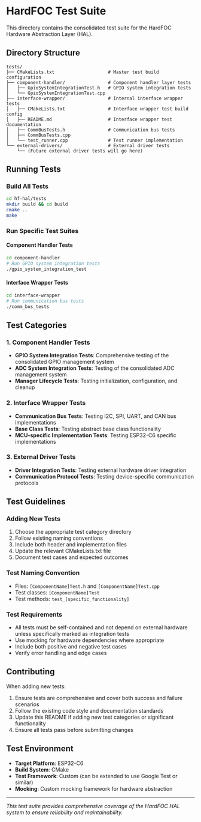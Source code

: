 # HardFOC Test Suite

This directory contains the consolidated test suite for the HardFOC Hardware Abstraction Layer (HAL).

## Directory Structure

```
tests/
├── CMakeLists.txt                    # Master test build configuration
├── component-handler/                # Component handler layer tests
│   ├── GpioSystemIntegrationTest.h   # GPIO system integration tests
│   └── GpioSystemIntegrationTest.cpp
├── interface-wrapper/                # Internal interface wrapper tests
│   ├── CMakeLists.txt                # Interface wrapper test build config
│   ├── README.md                     # Interface wrapper test documentation
│   ├── CommBusTests.h                # Communication bus tests
│   ├── CommBusTests.cpp
│   └── test_runner.cpp               # Test runner implementation
└── external-drivers/                 # External driver tests
    └── (Future external driver tests will go here)
```

## Running Tests

### Build All Tests
```bash
cd hf-hal/tests
mkdir build && cd build
cmake ..
make
```

### Run Specific Test Suites

#### Component Handler Tests
```bash
cd component-handler
# Run GPIO system integration tests
./gpio_system_integration_test
```

#### Interface Wrapper Tests
```bash
cd interface-wrapper
# Run communication bus tests
./comm_bus_tests
```

## Test Categories

### 1. Component Handler Tests
- **GPIO System Integration Tests**: Comprehensive testing of the consolidated GPIO management system
- **ADC System Integration Tests**: Testing of the consolidated ADC management system
- **Manager Lifecycle Tests**: Testing initialization, configuration, and cleanup

### 2. Interface Wrapper Tests
- **Communication Bus Tests**: Testing I2C, SPI, UART, and CAN bus implementations
- **Base Class Tests**: Testing abstract base class functionality
- **MCU-specific Implementation Tests**: Testing ESP32-C6 specific implementations

### 3. External Driver Tests
- **Driver Integration Tests**: Testing external hardware driver integration
- **Communication Protocol Tests**: Testing device-specific communication protocols

## Test Guidelines

### Adding New Tests
1. Choose the appropriate test category directory
2. Follow existing naming conventions
3. Include both header and implementation files
4. Update the relevant CMakeLists.txt file
5. Document test cases and expected outcomes

### Test Naming Convention
- Files: `[ComponentName]Test.h` and `[ComponentName]Test.cpp`
- Test classes: `[ComponentName]Test`
- Test methods: `test_[specific_functionality]`

### Test Requirements
- All tests must be self-contained and not depend on external hardware unless specifically marked as integration tests
- Use mocking for hardware dependencies where appropriate
- Include both positive and negative test cases
- Verify error handling and edge cases

## Contributing

When adding new tests:
1. Ensure tests are comprehensive and cover both success and failure scenarios
2. Follow the existing code style and documentation standards
3. Update this README if adding new test categories or significant functionality
4. Ensure all tests pass before submitting changes

## Test Environment

- **Target Platform**: ESP32-C6
- **Build System**: CMake
- **Test Framework**: Custom (can be extended to use Google Test or similar)
- **Mocking**: Custom mocking framework for hardware abstraction

---

*This test suite provides comprehensive coverage of the HardFOC HAL system to ensure reliability and maintainability.*
